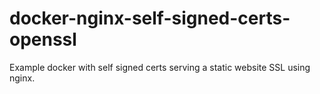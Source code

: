 # docker-nginx-self-signed-certs-openssl
Example docker with self signed certs serving a static website SSL using nginx.
